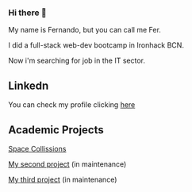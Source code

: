 ### Hi there 👋

My name is Fernando, but you can call me Fer.

I did a full-stack web-dev bootcamp in Ironhack BCN.

Now i'm searching for job in the IT sector.

## Linkedn

You can check my profile clicking [here](https://www.linkedin.com/in/fersanchezgarcia/)

## Academic Projects

[Space Collissions](https://xxdorkanxx.github.io/Space_Collissions/)

[My second project](https://irontinder-fer.herokuapp.com/) (in maintenance)

[My third project](https://pbevents-fan.herokuapp.com/) (in maintenance)
<!--
**xXDorkanXx/xXDorkanXx** is a ✨ _special_ ✨ repository because its `README.md` (this file) appears on your GitHub profile.

Here are some ideas to get you started:

- 🔭 I’m currently working on ...
- 🌱 I’m currently learning ...
- 👯 I’m looking to collaborate on ...
- 🤔 I’m looking for help with ...
- 💬 Ask me about ...
- 📫 How to reach me: ...
- 😄 Pronouns: ...
- ⚡ Fun fact: ...
-->
